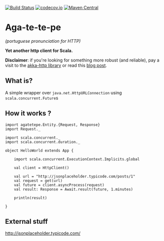 [![Build Status](https://travis-ci.org/evbruno/agatetepe.svg?branch=master)](https://travis-ci.org/evbruno/agatetepe)
[![codecov.io](https://codecov.io/github/evbruno/agatetepe/coverage.svg?branch=master)](https://codecov.io/github/evbruno/agatetepe?branch=master)
[![Maven Central](https://img.shields.io/maven-central/v/com.github.evbruno/agatetepe_2.11.svg?style=plastic)](http://search.maven.org/#search%7Cga%7C1%7Cagatetepe)

# Aga-te-te-pe

_(portuguese pronunciation for HTTP)_

**Yet another http client for Scala.**

 **Disclaimer**: if you're looking for something more robust (and reliable), pay a visit to the [akka-http library](http://doc.akka.io/docs/akka-stream-and-http-experimental/2.0.3/scala/http/introduction.html) or read this [blog post](https://www.implicitdef.com/2015/11/19/comparing-scala-http-client-libraries.html).

## What is?

A simple wrapper over `java.net.HttpURLConnection` using `scala.concurrent.Future`s

## How it works ?

```
import agatetepe.Entity.{Request, Response}
import Request._

import scala.concurrent._
import scala.concurrent.duration._

object HelloWorld extends App {

	import scala.concurrent.ExecutionContext.Implicits.global

	val client = HttpClient()

	val url = "http://jsonplaceholder.typicode.com/posts/1"
	val request = get(url)
	val future = client.asyncProcess(request)
	val result: Response = Await.result(future, 1.minutes)

	println(result)

}

```

## External stuff

http://jsonplaceholder.typicode.com/
